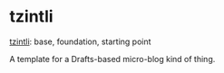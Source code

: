 # tzintli

[tzintli](https://nahuatl.uoregon.edu/content/tzintli):
base, foundation, starting point

A template for a
Drafts-based
micro-blog
kind of thing.

